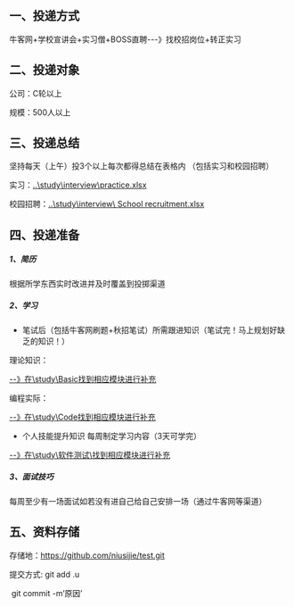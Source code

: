 ## 一、投递方式

牛客网+学校宣讲会+实习僧+BOSS直聘---》找校招岗位+转正实习



## 二、投递对象

公司：C轮以上

规模：500人以上



## 三、投递总结

坚持每天（上午）投3个以上每次都得总结在表格内 （包括实习和校园招聘）

实习：[..\study\interview\practice.xlsx]()

校园招聘：[..\study\interview\ School recruitment.xlsx]()



## 四、投递准备

##### 1、简历

根据所学东西实时改进并及时覆盖到投掷渠道

##### 2、学习

- 笔试后（包括牛客网刷题+秋招笔试）所需跟进知识（笔试完！马上规划好缺乏的知识！）

理论知识：

[--》在\study\Basic找到相应模块进行补充]()

编程实际：

[--》在\study\Code找到相应模块进行补充]()

- 个人技能提升知识  每周制定学习内容（3天可学完）

[--》在\study\软件测试\找到相应模块进行补充 ]()    

##### 3、面试技巧

每周至少有一场面试如若没有进自己给自己安排一场（通过牛客网等渠道）



## 五、资料存储

存储地：https://github.com/niusijie/test.git

提交方式:  git add .u

​				  git commit -m’原因’

